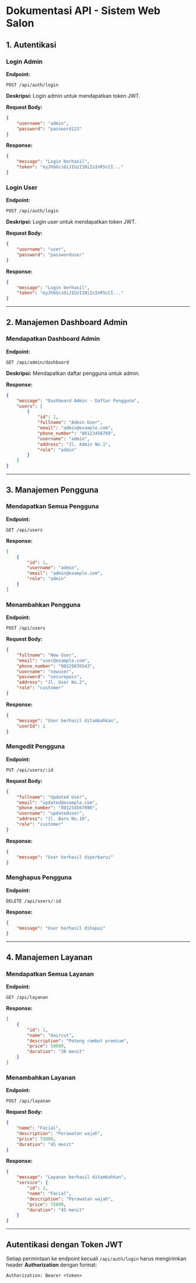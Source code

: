 # Dokumentasi API - Sistem Web Salon

## 1. Autentikasi
### Login Admin
**Endpoint:**
```
POST /api/auth/login
```
**Deskripsi:** Login admin untuk mendapatkan token JWT.

**Request Body:**
```json
{
    "username": "admin",
    "password": "password123"
}
```
**Response:**
```json
{
    "message": "Login berhasil",
    "token": "eyJhbGciOiJIUzI1NiIsInR5cCI..."
}
```

### Login User
**Endpoint:**
```
POST /api/auth/login
```
**Deskripsi:** Login user untuk mendapatkan token JWT.

**Request Body:**
```json
{
    "username": "user",
    "password": "passworduser"
}
```
**Response:**
```json
{
    "message": "Login berhasil",
    "token": "eyJhbGciOiJIUzI1NiIsInR5cCI..."
}
```

---

## 2. Manajemen Dashboard Admin
### Mendapatkan Dashboard Admin
**Endpoint:**
```
GET /api/admin/dashboard
```
**Deskripsi:** Mendapatkan daftar pengguna untuk admin.

**Response:**
```json
{
    "message": "Dashboard Admin - Daftar Pengguna",
    "users": [
        {
            "id": 1,
            "fullname": "Admin User",
            "email": "admin@example.com",
            "phone_number": "08123456789",
            "username": "admin",
            "address": "Jl. Admin No.1",
            "role": "admin"
        }
    ]
}
```

---

## 3. Manajemen Pengguna
### Mendapatkan Semua Pengguna
**Endpoint:**
```
GET /api/users
```
**Response:**
```json
[
    {
        "id": 1,
        "username": "admin",
        "email": "admin@example.com",
        "role": "admin"
    }
]
```

### Menambahkan Pengguna
**Endpoint:**
```
POST /api/users
```
**Request Body:**
```json
{
    "fullname": "New User",
    "email": "user@example.com",
    "phone_number": "08129876543",
    "username": "newuser",
    "password": "securepass",
    "address": "Jl. User No.2",
    "role": "customer"
}
```
**Response:**
```json
{
    "message": "User berhasil ditambahkan",
    "userId": 2
}
```

### Mengedit Pengguna
**Endpoint:**
```
PUT /api/users/:id
```
**Request Body:**
```json
{
    "fullname": "Updated User",
    "email": "updated@example.com",
    "phone_number": "081234567890",
    "username": "updateduser",
    "address": "Jl. Baru No.10",
    "role": "customer"
}
```
**Response:**
```json
{
    "message": "User berhasil diperbarui"
}
```

### Menghapus Pengguna
**Endpoint:**
```
DELETE /api/users/:id
```
**Response:**
```json
{
    "message": "User berhasil dihapus"
}
```

---

## 4. Manajemen Layanan
### Mendapatkan Semua Layanan
**Endpoint:**
```
GET /api/layanan
```
**Response:**
```json
[
    {
        "id": 1,
        "name": "Haircut",
        "description": "Potong rambut premium",
        "price": 50000,
        "duration": "30 menit"
    }
]
```

### Menambahkan Layanan
**Endpoint:**
```
POST /api/layanan
```
**Request Body:**
```json
{
    "name": "Facial",
    "description": "Perawatan wajah",
    "price": 75000,
    "duration": "45 menit"
}
```
**Response:**
```json
{
    "message": "Layanan berhasil ditambahkan",
    "service": {
        "id": 2,
        "name": "Facial",
        "description": "Perawatan wajah",
        "price": 75000,
        "duration": "45 menit"
    }
}
```

---

## Autentikasi dengan Token JWT
Setiap permintaan ke endpoint kecuali `/api/auth/login` harus mengirimkan header **Authorization** dengan format:
```
Authorization: Bearer <token>
```

